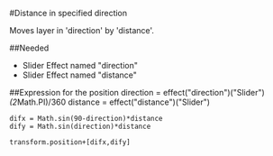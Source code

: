 #Distance in specified direction

Moves layer in 'direction' by 'distance'.

##Needed
- Slider Effect named "direction"
- Slider Effect named "distance"

##Expression for the position
    direction = effect("direction")("Slider")*(2*Math.PI)/360
    distance = effect("distance")("Slider")
    
    difx = Math.sin(90-direction)*distance
    dify = Math.sin(direction)*distance
    
    transform.position+[difx,dify]
